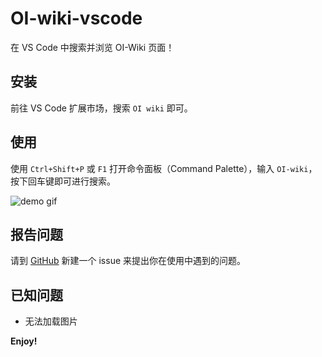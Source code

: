 # OI-wiki-vscode

在 VS Code 中搜索并浏览 OI-Wiki 页面！

## 安装

前往 VS Code 扩展市场，搜索 `OI wiki` 即可。

## 使用

使用 `Ctrl+Shift+P` 或 `F1` 打开命令面板（Command Palette），输入 `OI-wiki`，按下回车键即可进行搜索。

![demo gif](https://github.com/OI-wiki/OI-wiki-vscode/raw/master/asset/demo.gif)

## 报告问题

请到 [GitHub](https://github.com/OI-wiki/OI-wiki-vscode/issues) 新建一个 issue 来提出你在使用中遇到的问题。

## 已知问题

- 无法加载图片

**Enjoy!**
